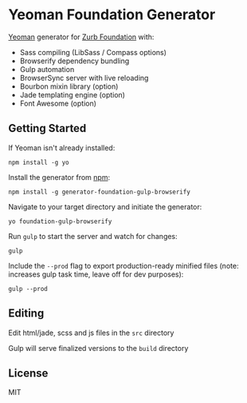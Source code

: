 # Yeoman Foundation Generator

[Yeoman](http://yeoman.io) generator for [Zurb Foundation](http://foundation.zurb.com/) with:

* Sass compiling (LibSass / Compass options)
* Browserify dependency bundling
* Gulp automation
* BrowserSync server with live reloading
* Bourbon mixin library (option)
* Jade templating engine (option)
* Font Awesome (option)

## Getting Started

If Yeoman isn't already installed:
```
npm install -g yo
```

Install the generator from [npm](https://www.npmjs.com/package/generator-foundation-gulp-browserify):
```
npm install -g generator-foundation-gulp-browserify
```

Navigate to your target directory and initiate the generator:
```
yo foundation-gulp-browserify
```

Run `gulp` to start the server and watch for changes:
```
gulp
```

Include the `--prod` flag to export production-ready minified files (note: increases gulp task time, leave off for dev purposes):
```
gulp --prod
```

## Editing

Edit html/jade, scss and js files in the `src` directory

Gulp will serve finalized versions to the `build` directory

## License

MIT
